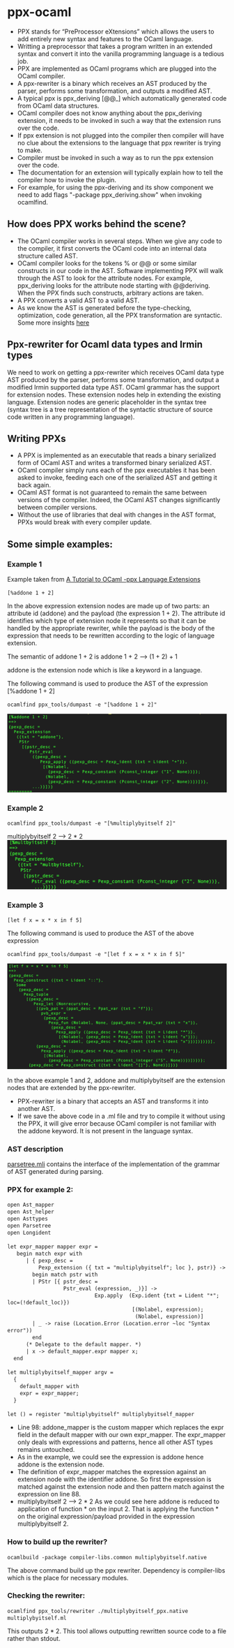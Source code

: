 # ppx-ocaml
* PPX stands for “PreProcessor eXtensions” which allows the users to add entirely new syntax and features to the OCaml language.
* Writting a preprocessor that takes a program written in an extended syntax and convert it into the vanilla programming language is a tedious job. 
* PPX are implemented as OCaml programs which are plugged into the OCaml compiler.
* A ppx-rewriter is a binary which receives an AST produced by the parser, performs some transformation, and outputs a modified AST.
* A typical ppx is ppx_deriving [@@_] which automatically generated code from OCaml data structures.
* OCaml compiler does not know anything about the ppx_deriving extension, it needs to be invoked in such a way that the extension runs over the code.
* If ppx extension is not plugged into the compiler then compiler will have no clue about the extensions to the language that ppx rewriter is trying to make. 
* Compiler must be invoked in such a way as to run the ppx extension over the code.
* The documentation for an extension will typically explain how to tell the compiler how to invoke the plugin.
* For example, for using the ppx-deriving and its show component we need to add flags "-package ppx_deriving.show" when invoking ocamlfind.
## How does PPX works behind the scene?
* The OCaml compiler works in several steps. When we give any code to the compiler, it first converts the OCaml code into an internal data structure called AST.
* OCaml compiler looks for the tokens % or @@ or some similar constructs in our code in the AST. Software implementing PPX will walk through the AST to look for the attribute nodes. For example, ppx_deriving looks for the attribute node starting with @@deriving.
When the PPX finds such constructs, arbitrary actions are taken.
* A PPX converts a valid AST to a valid AST.
* As we know the AST is generated before the type-checking, optimization, code generation, all the PPX transformation are syntactic.
Some more insights [here](https://ocamlverse.github.io/content/ppx.html)
## Ppx-rewriter for Ocaml data types and Irmin types
We need to work on getting a ppx-rewriter which receives OCaml data type AST produced by the parser, performs some transformation, and output a modified Irmin supported data type AST. OCaml grammar has the support for extension nodes. These extension nodes help in extending the existing language. Extension nodes are generic placeholder in the syntax tree (syntax tree is a tree representation of the syntactic structure of source code written in any programming language).

## Writing PPXs
* A PPX is implemented as an executable that reads a binary serialized form of OCaml AST and writes a transformed binary serialized AST.
* OCaml compiler simply runs each of the ppx executables it has been asked to invoke, feeding each one of the serialized AST and getting it back again.
* OCaml AST format is not guaranteed to remain the same between versions of the compiler. Indeed, the OCaml AST changes significantly between compiler versions.
* Without the use of libraries that deal with changes in the AST format, PPXs would break with every compiler update. 

## Some simple examples:
### Example 1
Example taken from [A Tutorial to OCaml -ppx Language Extensions](https://victor.darvariu.me/jekyll/update/2018/06/19/ppx-tutorial.html)
```
[%addone 1 + 2]
```

In the above expression extension nodes are made up of two parts: an attribute id (addone) and the payload (the expression 1 + 2). The attribute id identifies which type of extension node it represents so that it can be handled by the appropriate rewriter, while the payload is the body of the expression that needs to be rewritten according to the logic of language extension. 

The semantic of addone 1 + 2 is
addone 1 + 2 --> (1 + 2) + 1

addone is the extension node which is like a keyword in a language. 

The following command is used to produce the AST of the expression [%addone 1 + 2]
```
ocamlfind ppx_tools/dumpast -e "[%addone 1 + 2]"
```
![AST-addone](https://github.com/priyas13/ppx-ocaml/blob/master/AST-addone.png)

### Example 2
```
ocamlfind ppx_tools/dumpast -e "[%multiplybyitself 2]"
```
multiplybyitself 2 --> 2 * 2
![AST-mult](https://github.com/priyas13/ppx-ocaml/blob/master/AST-mult.png)

### Example 3
```
[let f x = x * x in f 5]
```
The following command is used to produce the AST of the above expression 
```
ocamlfind ppx_tools/dumpast -e "[let f x = x * x in f 5]"
```
![AST-let](https://github.com/priyas13/ppx-ocaml/blob/master/AST-let.png)

In the above example 1 and 2, addone and multiplybyitself are the extension nodes that are extended by the ppx-rewriter.

- PPX-rewriter is a binary that accepts an AST and transforms it into another AST. 
- If we save the above code in a .ml file and try to compile it without using the PPX, it will give error because OCaml compiler is not familiar with the addone keyword. It is not present in the language syntax. 

### AST description
[parsetree.mli](https://github.com/ocaml/ocaml/blob/trunk/parsing/parsetree.mli) 
contains the interface of the implementation of the grammar of AST generated during parsing.

### PPX for example 2:
```
open Ast_mapper
open Ast_helper
open Asttypes
open Parsetree
open Longident

let expr_mapper mapper expr =
   begin match expr with
      | { pexp_desc =
          Pexp_extension ({ txt = "multiplybyitself"; loc }, pstr)} ->
        begin match pstr with
        | PStr [{ pstr_desc =
                  Pstr_eval (expression, _)}] ->
                            Exp.apply  (Exp.ident {txt = Lident "*"; loc=(!default_loc)})
                                        [(Nolabel, expression);
                                         (Nolabel, expression)]
        | _ -> raise (Location.Error (Location.error ~loc "Syntax error"))
        end
      (* Delegate to the default mapper. *)
      | x -> default_mapper.expr mapper x;
  end

let multiplybyitself_mapper argv =
  {
    default_mapper with
    expr = expr_mapper;
  }

let () = register "multiplybyitself" multiplybyitself_mapper
```
- Line 98: addone_mapper is the custom mapper which replaces the expr field in the default mapper with our own expr_mapper. The expr_mapper only deals with expressions and patterns, hence all other AST types remains untouched. 
- As in the example, we could see the expression is addone hence addone is the extension node.
- The definition of expr_mapper matches the expression against an extension node with the identifier addone. So first the expression is matched against the extension node and then pattern match against the expression on line 88. 
- multiplybyitself 2 --> 2 * 2
As we could see here addone is reduced to application of function * on the input 2.
That is applying the function * on the original expression/payload provided in the expression multiplybyitself 2.

### How to build up the rewriter?
```
ocamlbuild -package compiler-libs.common multiplybyitself.native
```
The above command build up the ppx rewriter. Dependency is compiler-libs which is the place for necessary modules. 

### Checking the rewriter:
```
ocamlfind ppx_tools/rewriter ./multiplybyitself_ppx.native multiplybyitself.ml
```
This outputs 2 * 2. This tool allows outputting rewritten source code to a file rather than stdout. 




